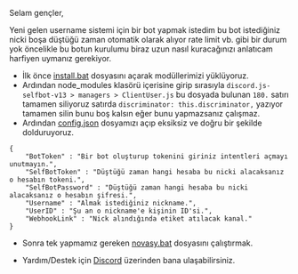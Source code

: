 Selam gençler,

Yeni gelen username sistemi için bir bot yapmak istedim bu bot istediğiniz nicki boşa düştüğü zaman otomatik olarak alıyor rate limit vb. gibi bir durum yok öncelikle bu botun kurulumu biraz uzun nasıl kuracağınızı anlatıcam harfiyen uymanız gerekiyor.

- İlk önce <a href="https://github.com/novasy/Username-Snipper/blob/master/install.bat" target="_blank">install.bat</a> dosyasını açarak modüllerimizi yüklüyoruz.
- Ardından node_modules klasörü içerisine girip sırasıyla `discord.js-selfbot-v13 > managers > ClientUser.js` bu dosyada bulunan `180.` satırı tamamen siliyoruz satırda `discriminator: this.discriminator,` yazıyor tamamen silin bunu boş kalsın eğer bunu yapmazsanız çalışmaz.
- Ardından <a href="https://github.com/novasy/Username-Snipper/blob/master/config.json" target="_blank">config.json</a> dosyamızı açıp eksiksiz ve doğru bir şekilde dolduruyoruz.

```
{
    "BotToken" : "Bir bot oluşturup tokenini giriniz intentleri açmayı unutmayın.",
    "SelfBotToken" : "Düştüğü zaman hangi hesaba bu nicki alacaksanız o hesabın tokeni.",
    "SelfBotPassword" : "Düştüğü zaman hangi hesaba bu nicki alacaksanız o hesabın şifresi.",
    "Username" : "Almak istediğiniz nickname.",
    "UserID" : "Şu an o nickname'e kişinin ID'si.", 
    "WebhookLink" : "Nick alındığında etiket atılacak kanal."
}
```

- Sonra tek yapmamız gereken <a href="https://github.com/novasy/Username-Snipper/blob/master/novasy.bat" target="_blank">novasy.bat</a> dosyasını çalıştırmak.

- Yardım/Destek için <a href="https://discord.com/users/729226812776906832" target="_blank">Discord</a> üzerinden bana ulaşabilirsiniz.

